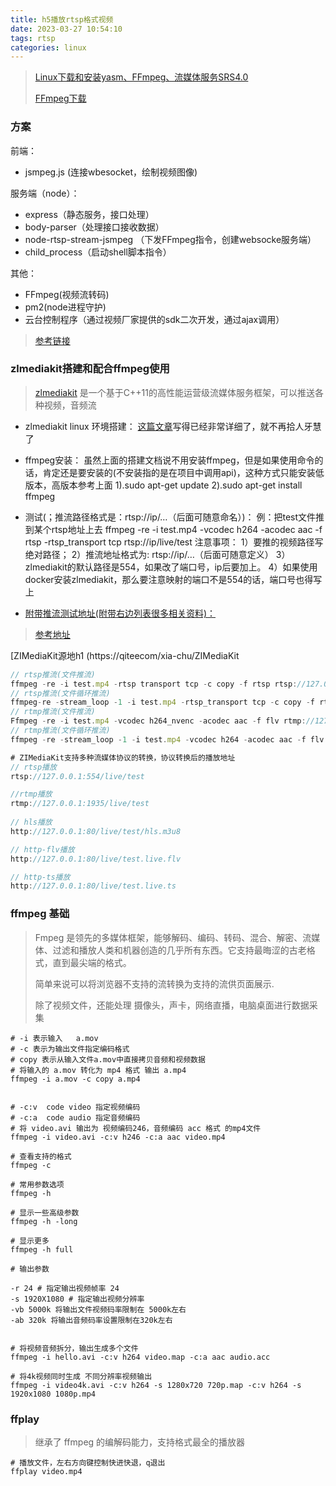 ```yaml
---
title: h5播放rtsp格式视频
date: 2023-03-27 10:54:10
tags: rtsp
categories: linux
---
```


> [Linux下载和安装yasm、FFmpeg、流媒体服务SRS4.0](https://www.jianshu.com/p/e16a453bbfcc)
>
> [FFmpeg下载](http://www.ffmpeg.org/releases/)

### 方案

前端：

- jsmpeg.js (连接wbesocket，绘制视频图像)

服务端（node）：

- express（静态服务，接口处理）
- body-parser（处理接口接收数据）
- node-rtsp-stream-jsmpeg （下发FFmpeg指令，创建websocke服务端）
- child_process（启动shell脚本指令）

其他：

- FFmpeg(视频流转码)
- pm2(node进程守护)
- 云台控制程序（通过视频厂家提供的sdk二次开发，通过ajax调用）

> [参考链接](https://juejin.cn/post/6844903949309313037)

<!--more-->

### zlmediakit搭建和配合ffmpeg使用

> [zlmediakit](https://github.com/ZLMediaKit/ZLMediaKit) 是一个基于C++11的高性能运营级流媒体服务框架，可以推送各种视频，音频流

- zlmediakit linux 环境搭建：
	[这篇文章](https://zhuanlan.zhihu.com/p/366774975)写得已经非常详细了，就不再拾人牙慧了

- ffmpeg安装：
	虽然上面的搭建文档说不用安装ffmpeg，但是如果使用命令的话，肯定还是要安装的(不安装指的是在项目中调用api)，这种方式只能安装低版本，高版本参考上面
	1).sudo apt-get update
	2).sudo apt-get install ffmpeg

- 测试(；推流路径格式是：rtsp://ip/…（后面可随意命名）)：
	例：把test文件推到某个rtsp地址上去
	ffmpeg -re -i test.mp4 -vcodec h264 -acodec aac -f rtsp -rtsp_transport tcp rtsp://ip/live/test
	注意事项：
	1）要推的视频路径写绝对路径；
	2）推流地址格式为: rtsp://ip/…（后面可随意定义）
	3）zlmediakit的默认路径是554，如果改了端口号，ip后要加上。
	4）如果使用docker安装zlmediakit，那么要注意映射的端口不是554的话，端口号也得写上

- [附带推流测试地址(附带右边列表很多相关资料)：](https://github.com/ZLMediaKit/ZLMediaKit/wiki/ZLMediaKit%E6%8E%A8%E6%B5%81%E6%B5%8B%E8%AF%95)

	

> [参考地址](https://blog.csdn.net/weixin_43248279/article/details/124734505)

[ZIMediaKit源地h1 (https://qiteecom/xia-chu/ZIMediaKit

```js
// rtsp推流(文件推流)
ffmpeg -re -i test.mp4 -rtsp transport tcp -c copy -f rtsp rtsp://127.0.0.1:554/live/test
// rtsp推流(文件循环推流)
ffmpeg-re -stream_loop -1 -i test.mp4 -rtsp_transport tcp -c copy -f rtsp rtsp://127.0.0.1:554/live/test
// rtmp推流(文件推流)
Ffmpeg -re -i test.mp4 -vcodec h264_nvenc -acodec aac -f flv rtmp://127.0.0.1:1935/live/test
// rtmp推流(文件循环推流)
ffmpeg -re -stream_loop -1 -i test.mp4 -vcodec h264 -acodec aac -f flv rtmp://127.0.0.1:1935/live/test

# ZIMediaKit支持多种流媒体协议的转换，协议转换后的播放地址
// rtsp播放
rtsp://127.0.0.1:554/live/test

//rtmp播放
rtmp://127.0.0.1:1935/live/test
	
// hls播放
http://127.0.0.1:80/live/test/hls.m3u8

// http-flv播放
http://127.0.0.1:80/live/test.live.flv

// http-ts播放
http://127.0.0.1:80/live/test.live.ts
```





### ffmpeg 基础

> Fmpeg 是领先的多媒体框架，能够解码、编码、转码、混合、解密、流媒体、过滤和播放人类和机器创造的几乎所有东西。它支持最晦涩的古老格式，直到最尖端的格式。
>
> 简单来说可以将浏览器不支持的流转换为支持的流供页面展示.
>
> 除了视频文件，还能处理 摄像头，声卡，网络直播，电脑桌面进行数据采集



```shell
# -i 表示输入	a.mov
# -c 表示为输出文件指定编码格式
# copy 表示从输入文件a.mov中直接拷贝音频和视频数据
# 将输入的 a.mov 转化为 mp4 格式 输出 a.mp4
ffmpeg -i a.mov -c copy a.mp4


# -c:v  code video 指定视频编码
# -c:a  code audio 指定音频编码
# 将 video.avi 输出为 视频编码246，音频编码 acc 格式 的mp4文件
ffmpeg -i video.avi -c:v h246 -c:a aac video.mp4

# 查看支持的格式
ffmpeg -c

# 常用参数选项
ffmpeg -h

# 显示一些高级参数
ffmpeg -h -long

# 显示更多
ffmpeg -h full

# 输出参数

-r 24 # 指定输出视频帧率 24
-s 1920X1080 # 指定输出视频分辨率
-vb 5000k 将输出文件视频码率限制在 5000k左右
-ab 320k 将输出音频码率设置限制在320k左右


# 将视频音频拆分，输出生成多个文件
ffmpeg -i hello.avi -c:v h264 video.map -c:a aac audio.acc

# 将4k视频同时生成 不同分辨率视频输出
ffmpeg -i video4k.avi -c:v h264 -s 1280x720 720p.map -c:v h264 -s 1920x1080 1080p.mp4
```



### ffplay

> 继承了 ffmpeg 的编解码能力，支持格式最全的播放器

```shell
# 播放文件，左右方向键控制快进快退，q退出
ffplay video.mp4

```

